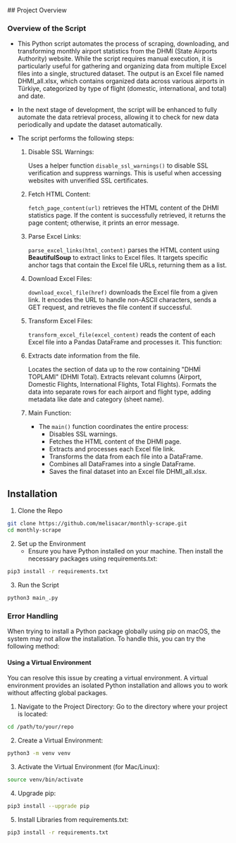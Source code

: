 ## Project Overview
### Overview of the Script
- This Python script automates the process of scraping, downloading, and transforming monthly airport statistics from the DHMI (State Airports Authority) website. While the script requires manual execution, it is particularly useful for gathering and organizing data from multiple Excel files into a single, structured dataset. The output is an Excel file named DHMI_all.xlsx, which contains organized data across various airports in Türkiye, categorized by type of flight (domestic, international, and total) and date. 

- In the next stage of development, the script will be enhanced to fully automate the data retrieval process, allowing it to check for new data periodically and update the dataset automatically.


- The script performs the following steps:

    1. Disable SSL Warnings:

        Uses a helper function `disable_ssl_warnings()` to disable SSL verification and suppress warnings. This is useful when accessing websites with unverified SSL certificates.

    2. Fetch HTML Content:

        `fetch_page_content(url)` retrieves the HTML content of the DHMI statistics page. If the content is successfully retrieved, it returns the page content; otherwise, it prints an error message.

    3. Parse Excel Links:

        `parse_excel_links(html_content)` parses the HTML content using **BeautifulSoup** to extract links to Excel files. It targets specific anchor tags that contain the Excel file URLs, returning them as a list.

    4. Download Excel Files:

        `download_excel_file(href)` downloads the Excel file from a given link. It encodes the URL to handle non-ASCII characters, sends a GET request, and retrieves the file content if successful.

    5. Transform Excel Files:

        `transform_excel_file(excel_content)` reads the content of each Excel file into a Pandas DataFrame and processes it. This function:

    6. Extracts date information from the file.
        
        Locates the section of data up to the row containing "DHMİ TOPLAMI" (DHMI Total).
        Extracts relevant columns (Airport, Domestic Flights, International Flights, Total Flights).
        Formats the data into separate rows for each airport and flight type, adding metadata like date and category (sheet name).

    7. Main Function:

        - The `main()` function coordinates the entire process:
            - Disables SSL warnings.
            - Fetches the HTML content of the DHMI page.
            - Extracts and processes each Excel file link.
            - Transforms the data from each file into a DataFrame.
            - Combines all DataFrames into a single DataFrame.
            - Saves the final dataset into an Excel file DHMI_all.xlsx.

## **Installation**
1. Clone the Repo
```bash
git clone https://github.com/melisacar/monthly-scrape.git
cd monthly-scrape
```

2. Set up the Environment
    - Ensure you have Python installed on your machine. Then install the necessary packages using requirements.txt:
```bash
pip3 install -r requirements.txt
```

3. Run the Script
```bash
python3 main_.py
```

### Error Handling
When trying to install a Python package globally using pip on macOS, the system may not allow the installation. To handle this, you can try the following method:

#### Using a Virtual Environment
You can resolve this issue by creating a virtual environment. A virtual environment provides an isolated Python installation and allows you to work without affecting global packages.

1. Navigate to the Project Directory: Go to the directory where your project is located:
```bash
cd /path/to/your/repo
```
2. Create a Virtual Environment:
```bash
python3 -m venv venv
```
3. Activate the Virtual Environment (for Mac/Linux):
```bash
source venv/bin/activate
```
4. Upgrade pip:
```bash
pip3 install --upgrade pip
```
5. Install Libraries from requirements.txt:
```bash
pip3 install -r requirements.txt
```